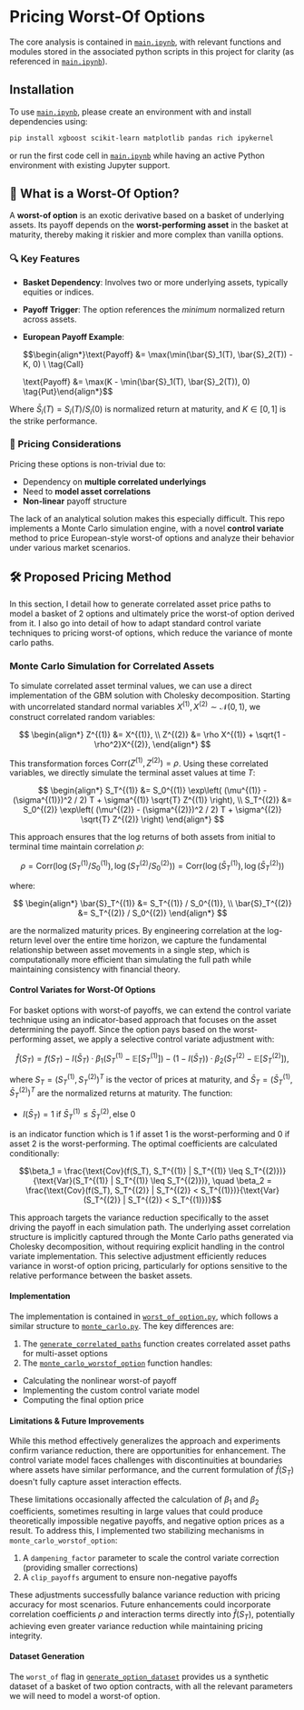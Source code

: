 # Pricing Worst-Of Options
The core analysis is contained in [`main.ipynb`](main.ipynb), with relevant functions and modules stored in the associated python scripts in this project for clarity (as referenced in [`main.ipynb`](main.ipynb)).

## Installation
To use [`main.ipynb`](main.ipynb), please create an environment with and install dependencies using:
```bash
pip install xgboost scikit-learn matplotlib pandas rich ipykernel
```
or run the first code cell in [`main.ipynb`](main.ipynb) while having an active Python environment with existing Jupyter support.

## 📘 What is a Worst-Of Option?
A **worst-of option** is an exotic derivative based on a basket of underlying assets. Its payoff depends on the **worst-performing asset** in the basket at maturity, thereby making it riskier and more complex than vanilla options.

### 🔍 Key Features

- **Basket Dependency**: Involves two or more underlying assets, typically equities or indices.
- **Payoff Trigger**: The option references the *minimum* normalized return across assets.
- **European Payoff Example**:

    $$\begin{align*}\text{Payoff} &= \max(\min(\bar{S}_1(T), \bar{S}_2(T)) - K, 0) \\ \tag{Call}
  
    \text{Payoff} &= \max(K - \min(\bar{S}_1(T), \bar{S}_2(T)), 0) \tag{Put}\end{align*}$$

Where $\bar{S}_i(T) = S_i(T) / S_i(0)$ is normalized return at maturity, and $K \in [0, 1]$ is the strike performance.

### 🧠 Pricing Considerations

Pricing these options is non-trivial due to:
- Dependency on **multiple correlated underlyings**
- Need to **model asset correlations**
- **Non-linear** payoff structure

The lack of an analytical solution makes this especially difficult. This repo implements a Monte Carlo simulation engine, with a novel **control variate** method to price European-style worst-of options and analyze their behavior under various market scenarios.

## 🛠️ Proposed Pricing Method
In this section, I detail how to generate correlated asset price paths to model a basket of 2 options and ultimately price the worst-of option derived from it. I also go into detail of how to adapt standard control variate techniques to pricing worst-of options, which reduce the variance of monte carlo paths.

### Monte Carlo Simulation for Correlated Assets
To simulate correlated asset terminal values, we can use a direct implementation of the GBM solution with Cholesky decomposition. Starting with uncorrelated standard normal variables $X^{(1)}, X^{(2)} \sim \mathcal{N}(0,1)$, we construct correlated random variables:

$$
\begin{align*}
   Z^{(1)} &= X^{(1)}, \\
   Z^{(2)} &= \rho X^{(1)} + \sqrt{1 - \rho^2}X^{(2)},
\end{align*}
$$

This transformation forces $\text{Corr}(Z^{(1)}, Z^{(2)}) = \rho$. Using these correlated variables, we directly simulate the terminal asset values at time $T$:

$$
\begin{align*}
   S_T^{(1)} &= S_0^{(1)} \exp\left( (\mu^{(1)} - (\sigma^{(1)})^2 / 2) T + \sigma^{(1)} \sqrt{T} Z^{(1)} \right), \\
   S_T^{(2)} &= S_0^{(2)} \exp\left( (\mu^{(2)} - (\sigma^{(2)})^2 / 2) T + \sigma^{(2)} \sqrt{T} Z^{(2)} \right)
\end{align*}
$$

This approach ensures that the log returns of both assets from initial to terminal time maintain correlation $\rho$:

$$
\rho = \text{Corr}\left( \log(S_T^{(1)} / S_0^{(1)}), \log(S_T^{(2)} / S_0^{(2)}) \right)
= \text{Corr}\left( \log(\bar{S}_T^{(1)}), \log(\bar{S}_T^{(2)}) \right)
$$

where:

$$
\begin{align*}
   \bar{S}_T^{(1)} &= S_T^{(1)} / S_0^{(1)}, \\
   \bar{S}_T^{(2)} &= S_T^{(2)} / S_0^{(2)}
\end{align*}
$$

are the normalized maturity prices. By engineering correlation at the log-return level over the entire time horizon, we capture the fundamental relationship between asset movements in a single step, which is computationally more efficient than simulating the full path while maintaining consistency with financial theory.


#### Control Variates for Worst-Of Options
For basket options with worst-of payoffs, we can extend the control variate technique using an indicator-based approach that focuses on the asset determining the payoff. Since the option pays based on the worst-performing asset, we apply a selective control variate adjustment with:

$$\hat{f}(S_T) = f(S_T) - I(\bar{S}_T) \cdot \beta_1({S_T^{(1)} - \mathbb{E}[S_T^{(1)}]}) - (1-I(\bar{S}_T)) \cdot \beta_2(S_T^{(2)} - \mathbb{E}[S_T^{(2)}]),$$

where $S_T = (S_T^{(1)}, S_T^{(2)})^T$ is the vector of prices at maturity, and $\bar{S}_T = (\bar{S}_T^{(1)}, \bar{S}_T^{(2)})^T$ are the normalized returns at maturity. The function:

- $I(\bar{S}_T) = 1 \text{ if }  \bar{S}_T^{(1)} \leq \bar{S}_T^{(2)}, \text{else } 0$

is an indicator function which is $1$ if asset 1 is the worst-performing and $0$ if asset 2 is the worst-performing. The optimal coefficients are calculated conditionally:

$$\beta_1 = \frac{\text{Cov}(f(S_T), S_T^{(1)} | S_T^{(1)} \leq S_T^{(2)})}{\text{Var}(S_T^{(1)} | S_T^{(1)} \leq S_T^{(2)})}, \quad \beta_2 = \frac{\text{Cov}(f(S_T), S_T^{(2)} | S_T^{(2)} < S_T^{(1)})}{\text{Var}(S_T^{(2)} | S_T^{(2)} < S_T^{(1)})}$$

This approach targets the variance reduction specifically to the asset driving the payoff in each simulation path. The underlying asset correlation structure is implicitly captured through the Monte Carlo paths generated via Cholesky decomposition, without requiring explicit handling in the control variate implementation. This selective adjustment efficiently reduces variance in worst-of option pricing, particularly for options sensitive to the relative performance between the basket assets.

#### Implementation
The implementation is contained in [`worst_of_option.py`](worst_of_option.py), which follows a similar structure to [`monte_carlo.py`](monte_carlo.py). The key differences are:

1. The [`generate_correlated_paths`](worst_of_option.py#L6) function creates correlated asset paths for multi-asset options
2. The [`monte_carlo_worstof_option`](worst_of_option.py#L50)  function handles:
  - Calculating the nonlinear worst-of payoff
  - Implementing the custom control variate model
  - Computing the final option price

#### Limitations & Future Improvements

While this method effectively generalizes the approach and experiments confirm variance reduction, there are opportunities for enhancement. The control variate model faces challenges with discontinuities at boundaries where assets have similar performance, and the current formulation of $\hat{f}(S_T)$ doesn't fully capture asset interaction effects.

These limitations occasionally affected the calculation of $\beta_1$ and $\beta_2$ coefficients, sometimes resulting in large values that could produce theoretically impossible negative payoffs, and negative option prices as a result. To address this, I implemented two stabilizing mechanisms in `monte_carlo_worstof_option`:

1. A `dampening_factor` parameter to scale the control variate correction (providing smaller corrections)
2. A `clip_payoffs` argument to ensure non-negative payoffs

These adjustments successfully balance variance reduction with pricing accuracy for most scenarios. Future enhancements could incorporate correlation coefficients $\rho$ and interaction terms directly into $\hat{f}(S_T)$, potentially achieving even greater variance reduction while maintaining pricing integrity.


#### Dataset Generation
The `worst_of` flag in [`generate_option_dataset`](data.py) provides us a synthetic dataset of a basket of two option contracts, with all the relevant parameters we will need to model a worst-of option.
